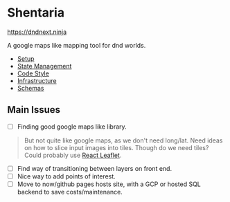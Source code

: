# Shentaria

https://dndnext.ninja

A google maps like mapping tool for dnd worlds.

* [Setup](docs/setup.md)
* [State Management](docs/state-management.md)
* [Code Style](docs/code-style.md)
* [Infrastructure](docs/infrastructure.md)
* [Schemas](docs/schemas.md)

## Main Issues

- [ ] Finding good google maps like library.
> But not quite like google maps, as we don't need long/lat.
> Need ideas on how to slice input images into tiles. Though do we need tiles?
> Could probably use [React Leaflet](https://react-leaflet.js.org/).
- [ ] Find way of transitioning between layers on front end.
- [ ] Nice way to add points of interest.
- [ ] Move to now/github pages hosts site, with a GCP or hosted SQL backend to save costs/maintenance.

